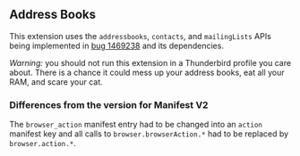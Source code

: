 ## Address Books

This extension uses the `addressbooks`, `contacts`, and `mailingLists` APIs being implemented in [bug 1469238](https://bugzil.la/1469238) and its dependencies.

*Warning:* you should not run this extension in a Thunderbird profile you care about. There is a chance it could mess up your address books, eat all your RAM, and scare your cat.

### Differences from the version for Manifest V2

The `browser_action` manifest entry had to be changed into an `action` manifest key and all calls to
`browser.browserAction.*` had to be replaced by `browser.action.*`.
